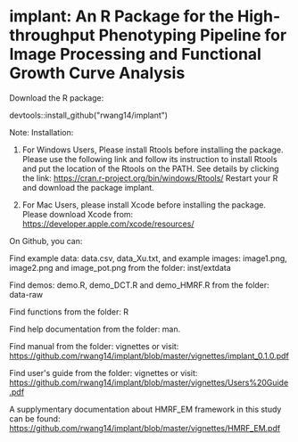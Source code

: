 # implant: An R Package for the High-throughput Phenotyping Pipeline for Image Processing and Functional Growth Curve Analysis

Download the R package: 

devtools::install_github("rwang14/implant")

Note: Installation: 
1. For Windows Users, Please install Rtools before installing the package. Please use the following link and follow its instruction to install Rtools and put the location of the Rtools on the PATH. See details by clicking the link: https://cran.r-project.org/bin/windows/Rtools/
Restart your R and download the package implant.

2. For Mac Users, please install Xcode before installing the package. Please download Xcode from: https://developer.apple.com/xcode/resources/

On Github, you can:

Find example data: data.csv, data_Xu.txt, and example images: image1.png, image2.png and image_pot.png from the folder: inst/extdata

Find demos: demo.R, demo_DCT.R and demo_HMRF.R from the folder: data-raw

Find functions from the folder: R

Find help documentation from the folder: man.

Find manual from the  folder: vignettes or visit: https://github.com/rwang14/implant/blob/master/vignettes/implant_0.1.0.pdf

Find user's guide from the folder: vignettes or visit: https://github.com/rwang14/implant/blob/master/vignettes/Users%20Guide.pdf

A supplymentary documentation about HMRF_EM framework in this study can be found: https://github.com/rwang14/implant/blob/master/vignettes/HMRF_EM.pdf
